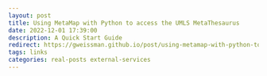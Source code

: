 ```yaml
---
layout: post
title: Using MetaMap with Python to access the UMLS MetaThesaurus
date: 2022-12-01 17:39:00
description: A Quick Start Guide
redirect: https://gweissman.github.io/post/using-metamap-with-python-to-access-the-umls-metathesaurus-a-quick-start-guide/
tags: links
categories: real-posts external-services
---
```



